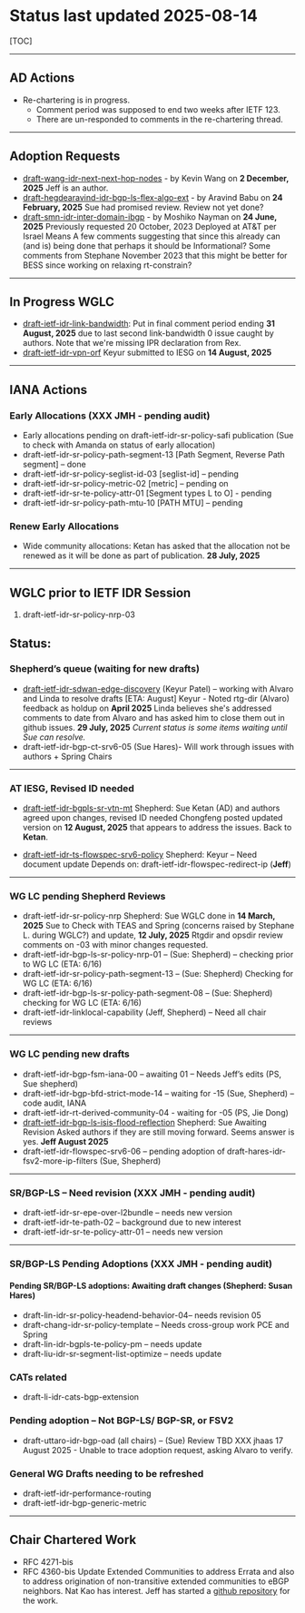 # Status last updated 2025-08-14



[TOC]

------

## AD Actions

- Re-chartering is in progress.
  - Comment period was supposed to end two weeks after IETF 123.
  - There are un-responded to comments in the re-chartering thread.



------

## Adoption Requests

- [draft-wang-idr-next-next-hop-nodes](https://datatracker.ietf.org/doc/draft-wang-idr-next-next-hop-nodes/) - by Kevin Wang on **2 December, 2025**
  Jeff is an author.
- [draft-hegdearavind-idr-bgp-ls-flex-algo-ext](https://datatracker.ietf.org/doc/draft-hegdearavind-idr-bgp-ls-flex-algo-ext/) - by Aravind Babu on **24 February, 2025**
  Sue had promised review.  Review not yet done?
- [draft-smn-idr-inter-domain-ibgp](https://datatracker.ietf.org/doc/draft-smn-idr-inter-domain-ibgp/) - by Moshiko Nayman  on **24 June, 2025**
  Previously requested 20 October, 2023
  Deployed at AT&T per Israel Means
  A few comments suggesting that since this already can (and is) being done that perhaps it should be Informational?
  Some comments from Stephane November 2023 that this might be better for BESS since working on relaxing rt-constrain?



------

## In Progress WGLC

- [draft-ietf-idr-link-bandwidth](https://datatracker.ietf.org/doc/draft-ietf-idr-link-bandwidth/):
  Put in final comment period ending **31 August, 2025** due to last second link-bandwidth 0 issue caught by authors.
  Note that we're missing IPR declaration from Rex.
- [draft-ietf-idr-vpn-orf](https://datatracker.ietf.org/doc/draft-ietf-idr-vpn-prefix-orf/)
  Keyur submitted to IESG on **14 August, 2025**



------

## IANA Actions

### Early Allocations (XXX JMH - pending audit)

* Early allocations pending on draft-ietf-idr-sr-policy-safi publication  (Sue to check with Amanda on status of early allocation)
* draft-ietf-idr-sr-policy-path-segment-13 [Path Segment, Reverse Path segment] –  done
* draft-ietf-idr-sr-policy-seglist-id-03 [seglist-id] –  pending
* draft-ietf-idr-sr-policy-metric-02   [metric] – pending on  
* draft-ietf-idr-sr-te-policy-attr-01 [Segment types L to O]  - pending  
* draft-ietf-idr-sr-policy-path-mtu-10 [PATH MTU] – pending

### Renew Early Allocations

* Wide community allocations:
  Ketan has asked that the allocation not be renewed as it will be done as part of publication. **28 July, 2025**



------

## WGLC prior to IETF IDR Session   

1. draft-ietf-idr-sr-policy-nrp-03



## Status:

### Shepherd’s queue (waiting for new drafts)

* [draft-ietf-idr-sdwan-edge-discovery](https://datatracker.ietf.org/doc/draft-ietf-idr-sdwan-edge-discovery/)  (Keyur Patel)  –  working with Alvaro and Linda to resolve drafts [ETA: August]
  Keyur - Noted rtg-dir (Alvaro) feedback as holdup on **April 2025**
  Linda believes she's addressed comments to date from Alvaro and has asked him to close them out in github issues. **29 July, 2025**
  *Current status is some items waiting until Sue can resolve.*
* draft-ietf-idr-bgp-ct-srv6-05  (Sue Hares)-  Will work through issues with authors + Spring Chairs



------

### AT IESG, Revised ID needed

* [draft-ietf-idr-bgpls-sr-vtn-mt](https://datatracker.ietf.org/doc/draft-ietf-idr-bgpls-sr-vtn-mt/) 
  Shepherd: Sue
  Ketan (AD) and authors agreed upon changes, revised ID needed
  Chongfeng posted updated version on **12 August, 2025** that appears to address the issues.  Back to **Ketan**.

* [draft-ietf-idr-ts-flowspec-srv6-policy](https://datatracker.ietf.org/doc/draft-ietf-idr-ts-flowspec-srv6-policy/)
  Shepherd: Keyur – Need document update
  Depends on: draft-ietf-idr-flowspec-redirect-ip (**Jeff**)



------

### WG LC pending Shepherd Reviews  

* draft-ietf-idr-sr-policy-nrp
  Shepherd: Sue
  WGLC done in **14 March, 2025** 
  Sue to Check with TEAS and Spring (concerns raised by Stephane L. during WGLC?) and update, **12 July, 2025**
  Rtgdir and opsdir review comments on -03 with minor changes requested.
* draft-ietf-idr-bgp-ls-sr-policy-nrp-01 – (Sue: Shepherd) – checking prior to WG LC (ETA: 6/16)
* draft-ietf-idr-sr-policy-path-segment-13 –  (Sue: Shepherd) Checking for WG LC  (ETA: 6/16)
* draft-ietf-idr-bgp-ls-sr-policy-path-segment-08 – (Sue: Shepherd) checking for WG LC (ETA: 6/16)
* draft-ietf-idr-linklocal-capability (Jeff, Shepherd) – Need all chair reviews



------

### WG LC pending new drafts

* draft-ietf-idr-bgp-fsm-iana-00 – awaiting 01 – Needs Jeff’s edits (PS, Sue shepherd)
* draft-ietf-idr-bgp-bfd-strict-mode-14 – waiting for -15 (Sue, Shepherd) – code audit, IANA
* draft-ietf-idr-rt-derived-community-04  - waiting for -05  (PS, Jie Dong)    
* [draft-ietf-idr-bgp-ls-isis-flood-reflection](https://datatracker.ietf.org/doc/draft-ietf-idr-bgp-ls-isis-flood-reflection/)
  Shepherd: Sue
  Awaiting Revision
  Asked authors if they are still moving forward.  Seems answer is yes.  **Jeff August 2025**
* draft-ietf-idr-flowspec-srv6-06 – pending adoption of draft-hares-idr-fsv2-more-ip-filters (Sue, Shepherd)

------

 ### SR/BGP-LS – Need revision  (XXX JMH - pending audit)

* draft-ietf-idr-sr-epe-over-l2bundle – needs new version
* draft-ietf-idr-te-path-02 – background due to new interest  
* draft-ietf-idr-sr-te-policy-attr-01 – needs new version 

------

### SR/BGP-LS Pending Adoptions (XXX JMH - pending audit)

#### Pending SR/BGP-LS adoptions: Awaiting draft changes (Shepherd: Susan Hares)

* draft-lin-idr-sr-policy-headend-behavior-04– needs revision 05
* draft-chang-idr-sr-policy-template – Needs cross-group work PCE and Spring
* draft-lin-idr-bgpls-te-policy-pm – needs update
* draft-liu-idr-sr-segment-list-optimize – needs update

### CATs related
* draft-li-idr-cats-bgp-extension

### Pending adoption – Not BGP-LS/ BGP-SR, or FSV2

* draft-uttaro-idr-bgp-oad (all chairs) – (Sue) Review TBD
  XXX jhaas 17 August 2025 - Unable to trace adoption request, asking Alvaro to verify.

### General WG Drafts needing to be refreshed
* draft-ietf-idr-performance-routing
* draft-ietf-idr-bgp-generic-metric



------

## Chair Chartered Work

* RFC 4271-bis
* RFC 4360-bis
  Update Extended Communities to address Errata and also to address origination of non-transitive extended communities to eBGP neighbors.
  Nat Kao has interest.  Jeff has started a [github repository](https://github.com/ietf-wg-idr/draft-ietf-idr-rfc4360-bis) for the work.